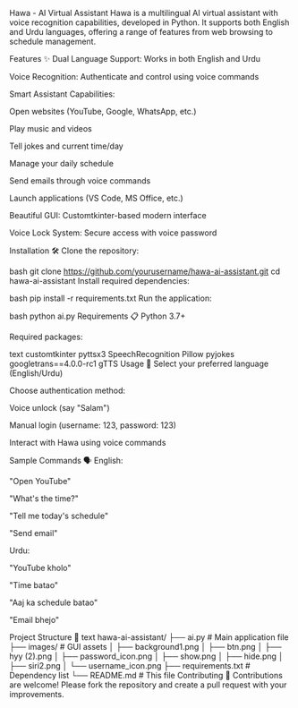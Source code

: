 Hawa - AI Virtual Assistant
Hawa is a multilingual AI virtual assistant with voice recognition capabilities, developed in Python. It supports both English and Urdu languages, offering a range of features from web browsing to schedule management.

Features ✨
Dual Language Support: Works in both English and Urdu

Voice Recognition: Authenticate and control using voice commands

Smart Assistant Capabilities:

Open websites (YouTube, Google, WhatsApp, etc.)

Play music and videos

Tell jokes and current time/day

Manage your daily schedule

Send emails through voice commands

Launch applications (VS Code, MS Office, etc.)

Beautiful GUI: Customtkinter-based modern interface

Voice Lock System: Secure access with voice password

Installation 🛠️
Clone the repository:

bash
git clone https://github.com/yourusername/hawa-ai-assistant.git
cd hawa-ai-assistant
Install required dependencies:

bash
pip install -r requirements.txt
Run the application:

bash
python ai.py
Requirements 📋
Python 3.7+

Required packages:

text
customtkinter
pyttsx3
SpeechRecognition
Pillow
pyjokes
googletrans==4.0.0-rc1
gTTS
Usage 🎤
Select your preferred language (English/Urdu)

Choose authentication method:

Voice unlock (say "Salam")

Manual login (username: 123, password: 123)

Interact with Hawa using voice commands

Sample Commands 🗣️
English:

"Open YouTube"

"What's the time?"

"Tell me today's schedule"

"Send email"

Urdu:

"YouTube kholo"

"Time batao"

"Aaj ka schedule batao"

"Email bhejo"

Project Structure 📂
text
hawa-ai-assistant/
├── ai.py                # Main application file
├── images/              # GUI assets
│   ├── background1.png
│   ├── btn.png
│   ├── hyy (2).png
│   ├── password_icon.png
│   ├── show.png
│   ├── hide.png
│   ├── siri2.png
│   └── username_icon.png
├── requirements.txt     # Dependency list
└── README.md            # This file
Contributing 🤝
Contributions are welcome! Please fork the repository and create a pull request with your improvements.
